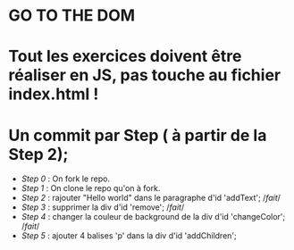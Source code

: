 # GO TO THE DOM

# Tout les exercices doivent être réaliser en JS, pas touche au fichier index.html !
# Un commit par Step ( à partir de la Step 2);

- *Step 0* : On fork le repo.
- *Step 1* : On clone le repo qu'on à fork.
- *Step 2* : rajouter "Hello world" dans le paragraphe d'id 'addText'; /*fait*/
- *Step 3* : supprimer la div d'id 'remove'; /*fait*/
- *Step 4* : changer la couleur de background de la div d'id 'changeColor'; /*fait*/
- *Step 5* : ajouter 4 balises 'p' dans la div d'id 'addChildren';
